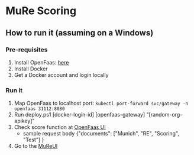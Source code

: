 # MuRe Scoring

## How to run it (assuming on a Windows)

### Pre-requisites

1. Install OpenFaas: [here](https://docs.openfaas.com/deployment/kubernetes/#c-deploy-using-kubectl-and-plain-yaml-for-development-only)
2. Install Docker
3. Get a Docker account and login locally

### Run it

1. Map OpenFaas to localhost port: `kubectl port-forward svc/gateway -n openfaas 31112:8080`
2. Run deploy.ps1 [docker-login-id] [openfaas-gateway] "[random-org-apikey]"
3. Check score function at [OpenFaas UI](http://localhost:31112/ui/)
	- sample request body {"documents": ["Munich", "RE", "Scoring", "Test"] }
4. Go to the [MuReUI](http://localhost:31112/function/mureui)
